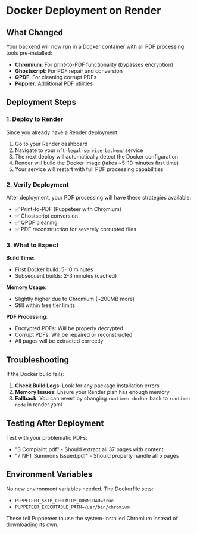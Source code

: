 # Docker Deployment on Render

## What Changed

Your backend will now run in a Docker container with all PDF processing tools pre-installed:
- **Chromium**: For print-to-PDF functionality (bypasses encryption)
- **Ghostscript**: For PDF repair and conversion
- **QPDF**: For cleaning corrupt PDFs
- **Poppler**: Additional PDF utilities

## Deployment Steps

### 1. Deploy to Render

Since you already have a Render deployment:

1. Go to your Render dashboard
2. Navigate to your `nft-legal-service-backend` service
3. The next deploy will automatically detect the Docker configuration
4. Render will build the Docker image (takes ~5-10 minutes first time)
5. Your service will restart with full PDF processing capabilities

### 2. Verify Deployment

After deployment, your PDF processing will have these strategies available:
- ✅ Print-to-PDF (Puppeteer with Chromium)
- ✅ Ghostscript conversion
- ✅ QPDF cleaning
- ✅ PDF reconstruction for severely corrupted files

### 3. What to Expect

**Build Time**: 
- First Docker build: 5-10 minutes
- Subsequent builds: 2-3 minutes (cached)

**Memory Usage**:
- Slightly higher due to Chromium (~200MB more)
- Still within free tier limits

**PDF Processing**:
- Encrypted PDFs: Will be properly decrypted
- Corrupt PDFs: Will be repaired or reconstructed
- All pages will be extracted correctly

## Troubleshooting

If the Docker build fails:

1. **Check Build Logs**: Look for any package installation errors
2. **Memory Issues**: Ensure your Render plan has enough memory
3. **Fallback**: You can revert by changing `runtime: docker` back to `runtime: node` in render.yaml

## Testing After Deployment

Test with your problematic PDFs:
- "3 Complaint.pdf" - Should extract all 37 pages with content
- "7 NFT Summons Issued.pdf" - Should properly handle all 5 pages

## Environment Variables

No new environment variables needed. The Dockerfile sets:
- `PUPPETEER_SKIP_CHROMIUM_DOWNLOAD=true` 
- `PUPPETEER_EXECUTABLE_PATH=/usr/bin/chromium`

These tell Puppeteer to use the system-installed Chromium instead of downloading its own.